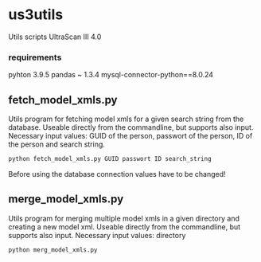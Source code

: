 # us3utils
Utils scripts UltraScan III 4.0

### requirements
pyhton 3.9.5
pandas ~ 1.3.4
mysql-connector-python==8.0.24

## fetch_model_xmls.py
Utils program for fetching model xmls for a given search string from the database. Useable directly from the commandline, but supports also input.
Necessary input values: GUID of the person, passwort of the person, ID of the person and search string.
```bash
python fetch_model_xmls.py GUID passwort ID search_string
```
Before using the database connection values have to be changed!

## merge_model_xmls.py
Utils program for merging multiple model xmls in a given directory and creating a new model xml. Useable directly from the commandline, but supports also input.
Necessary input values: directory
```bash
python merg_model_xmls.py
```
